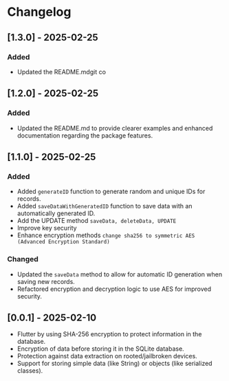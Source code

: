# Changelog
## [1.3.0] - 2025-02-25
### Added
- Updated the README.mdgit co

## [1.2.0] - 2025-02-25
### Added
- Updated the README.md to provide clearer examples and enhanced documentation regarding the package features.

## [1.1.0] - 2025-02-25
### Added
- Added `generateID` function to generate random and unique IDs for records.
- Added `saveDataWithGeneratedID` function to save data with an automatically generated ID.
- Add the UPDATE method `saveData, deleteData, UPDATE` 
- Improve key security
- Enhance encryption methods `change sha256 to symmetric AES (Advanced Encryption Standard)`


### Changed
- Updated the `saveData` method to allow for automatic ID generation when saving new records.
- Refactored encryption and decryption logic to use AES for improved security.

## [0.0.1] - 2025-02-10
- Flutter by using SHA-256 encryption to protect information in the database.
- Encryption of data before storing it in the SQLite database.
- Protection against data extraction on rooted/jailbroken devices.
- Support for storing simple data (like String) or objects (like serialized classes).
